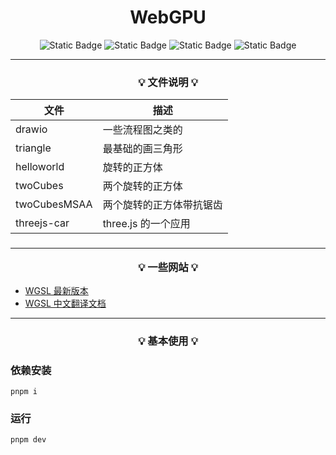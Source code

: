 <h1 align="center">WebGPU</h1>

<div align="center">

![Static Badge](https://img.shields.io/badge/chrome-113+-green)
![Static Badge](https://img.shields.io/badge/pnpm-8.2.0-orange)
![Static Badge](https://img.shields.io/badge/typescript-5.0.4-orange)
![Static Badge](https://img.shields.io/badge/vite-4.3.2-blue)

</div>

<hr/>

<h3 align="center">

💡 **文件说明** 💡

</h3>

| 文件         | 描述                     |
| ------------ | ------------------------ |
| drawio       | 一些流程图之类的         |
| triangle     | 最基础的画三角形         |
| helloworld   | 旋转的正方体             |
| twoCubes     | 两个旋转的正方体         |
| twoCubesMSAA | 两个旋转的正方体带抗锯齿 |
| threejs-car  | three.js 的一个应用      |

<h3 align="center">

<hr/>

💡 **一些网站** 💡

</h3>

- [WGSL 最新版本](https://www.w3.org/TR/WGSL/)
- [WGSL 中文翻译文档](https://www.orillusion.com/zh/wgsl.html)

<hr/>

<h3 align="center">

<h3 align="center">

💡 **基本使用** 💡

</h3>

### 依赖安装

`pnpm i`

### 运行

`pnpm dev`
